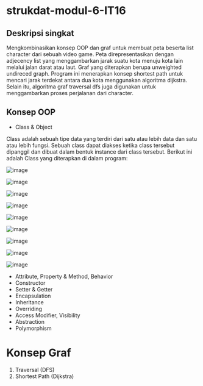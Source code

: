 # strukdat-modul-6-IT16

## Deskripsi singkat

Mengkombinasikan konsep OOP dan graf untuk membuat peta beserta list character dari sebuah video game.
Peta direpresentasikan dengan adjecency list yang menggambarkan jarak suatu kota menuju kota lain melalui jalan darat atau laut. Graf yang diterapkan berupa unweighted undireced graph. Program ini menerapkan konsep shortest path untuk mencari jarak terdekat antara dua kota menggunakan algoritma dijkstra. Selain itu, algoritma graf traversal dfs juga digunakan untuk menggambarkan proses perjalanan dari character.


## Konsep OOP 

- Class & Object

Class adalah sebuah tipe data yang terdiri dari satu atau lebih data dan satu atau lebih fungsi. Sebuah class dapat diakses ketika class tersebut dipanggil dan dibuat dalam bentuk instance dari class tersebut.
Berikut ini adalah Class yang diterapkan di dalam program:

![image](https://github.com/fqhhusain/strukdat-modul-6-IT16/assets/88548292/c340c1ac-f457-44da-b606-418b1610b502)

![image](https://github.com/fqhhusain/strukdat-modul-6-IT16/assets/88548292/c1815ea7-5e79-4907-9677-37102fd52906)

![image](https://github.com/fqhhusain/strukdat-modul-6-IT16/assets/88548292/f642ea84-f92f-4910-94e2-2b68e5dfcb21)

![image](https://github.com/fqhhusain/strukdat-modul-6-IT16/assets/88548292/ae3ecd1b-f227-4536-85e0-cbaaeea5ddf0)

![image](https://github.com/fqhhusain/strukdat-modul-6-IT16/assets/88548292/98ffc449-3131-4bb3-a5f2-7aa0a623996f)

![image](https://github.com/fqhhusain/strukdat-modul-6-IT16/assets/88548292/310eef60-39e6-4a70-a241-098d18e26ae7)

![image](https://github.com/fqhhusain/strukdat-modul-6-IT16/assets/88548292/3e85407e-2fc7-4145-958e-32b68a33d927)

![image](https://github.com/fqhhusain/strukdat-modul-6-IT16/assets/88548292/dd41cf54-c8d6-4d4c-8370-79a6700c478e)

![image](https://github.com/fqhhusain/strukdat-modul-6-IT16/assets/88548292/01d08f49-e907-4a2a-b16c-24b224548cc6)



- Attribute, Property & Method, Behavior
- Constructor
- Setter & Getter
- Encapsulation
- Inheritance
- Overriding
- Access Modifier, Visibility
- Abstraction
- Polymorphism

# Konsep Graf

1. Traversal (DFS)
2. Shortest Path (Dijkstra)

